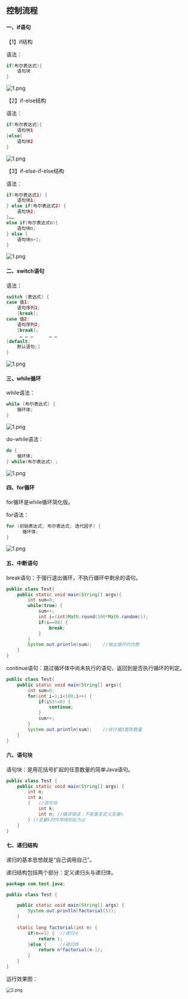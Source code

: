 ## 控制流程



#### 一、if语句

【1】if结构

语法：

```java
if(布尔表达式){
    语句块
}
```

![1.png](image/1494915015552935.png)

【2】if-else结构

语法：

```java
if(布尔表达式){
	语句块1
}else{
	语句块2
}
```

![1.png](image/1494917663543171.png)



【3】if-else-if-else结构

语法：

```java
if(布尔表达式1) {
	语句块1;
} else if(布尔表达式2) {
	语句块2;
}……
else if(布尔表达式n){
    语句块n;
} else {
    语句块n+1;
}
```

![1.png](image/1494918202257279.png)



#### 二、switch语句

语法：

```java
switch (表达式) {
case 值1: 
	语句序列1;
	[break];
case 值2:
    语句序列2;
	[break];
     … … …      … …
[default:
 	默认语句;]
}
```

![1.png](image/1494918663569372.png)



#### 三、while循环

while语法：

```java
while (布尔表达式) {
    循环体;
}
```

![1.png](image/1494919125339101.png)



do-while语法：

```java
do {
	循环体;
} while(布尔表达式) ;
```

![1.png](image/1494919347187056.png)







#### 四、for循环

for循环是while循环简化版。

for语法：

```java
for (初始表达式; 布尔表达式; 迭代因子) {
      循环体;
}
```

![1.png](image/1494919708427157.png)





#### 五、中断语句

break语句：于强行退出循环，不执行循环中剩余的语句。

```java
public class Test{
    public static void main(String[] args){
        int sum=0;
        while(true) {
        	sum++;
        	int i=(int)Math.round(100*Math.random());
        	if(i==88) {
        		break;
        	}
        }
        System.out.println(sum);	//输出循环的次数
	}
}
```



continue语句：跳过循环体中尚未执行的语句，返回到是否执行循环的判定。

```java
public class Test{
    public static void main(String[] args){
        int sum=0;
        for(int i=1;i<100;i++) {
        	if(i%3!=0) {
        		continue;
        	}      	
        	sum++;
        }
        System.out.println(sum);	//统计被3整除数量
	}
}
```



#### 六、语句块

语句块：是用花括号扩起的任意数量的简单Java语句。

```java
public class Test {
    public static void main(String[] args) {
        int n;
        int a;
        {	//语句块
            int k;
            int n; //编译错误：不能重复定义变量n
        } //变量k的作用域到此为止
    }
}
```





#### 七、递归结构

递归的基本思想就是“自己调用自己”。

递归结构包括两个部分：定义递归头与递归体。

```java
package com.test.java;

public class Test {

	public static void main(String[] args) {
		System.out.println(factorial(5));
	}
	
	static long factorial(int n) {
		if(n==1) {	//递归头
			return 1;
		}else {		//递归体
			return n*factorial(n-1);
		}
	}
}
```

运行效果图：

<img src="../JavaSE%25E5%259F%25BA%25E7%25A1%2580/image/1494921676253834.png" alt="2.png" style="zoom: 80%;" />

